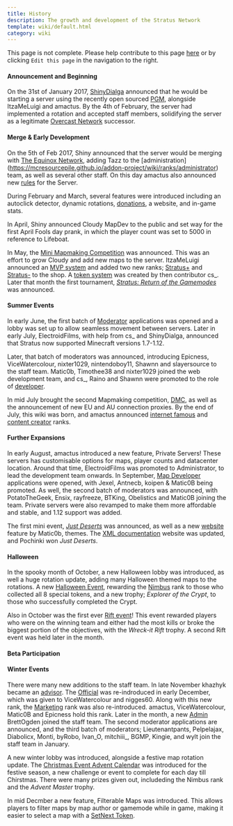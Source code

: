 ```yaml
---
title: History
description: The growth and development of the Stratus Network
template: wiki/default.html
category: wiki
---
```


This page is not complete. Please help contribute to this page <a href="https://mcresourcepile.github.io/addon-project/wiki/tools/contributing<%= document.dest.replace('.html', '.md') %>" target="_blank">here</a> or by clicking `Edit this page` in the navigation to the right.

#### Announcement and Beginning

On the 31st of January 2017, [ShinyDialga](https://mcresourcepile.github.io/addon-project/wiki/ranks/administrator) announced that he would be starting a server using the recently open sourced [PGM](pgm), alongside ItzaMeLuigi and amactus. By the 4th of February, the server had implemented a rotation and accepted staff members, solidifying the server as a legitimate [Overcast Network](ocn) successor.

#### Merge & Early Development

On the 5th of Feb 2017, Shiny announced that the server would be merging with [The Equinox Network](equinox), adding Tazz to the [administration]
(https://mcresourcepile.github.io/addon-project/wiki/ranks/administrator) team, as well as several other staff. On this day amactus also announced new [rules](https://stratus.network/rules/en) for the Server.

During February and March, several features were introduced including an autoclick detector, dynamic rotations, [donations](https://stratusnetwork.buycraft.net), a website, and in-game stats.

In April, Shiny announced Cloudy MapDev to the public and set way for the first April Fools day prank, in which the player count was set to 5000 in reference to Lifeboat.

In May, the [Mini Mapmaking Competition](https://mcresourcepile.github.io/contests/stratus/mini_map_making_competition) was announced. This was an effort to grow Cloudy and add new maps to the server. ItzaMeLuigi announced an [MVP system](https://mcresourcepile.github.io/addon-project/wiki/gameplay/mvp) and added two new ranks; [Stratus+](https://mcresourcepile.github.io/addon-project/wiki/ranks/stratus_plus) and [Stratus-](https://mcresourcepile.github.io/addon-project/wiki/ranks/stratus_minus) to the shop. A [token system](https://mcresourcepile.github.io/addon-project/wiki/gameplay/tokens) was created by then contributor cs_. Later that month the first tournament, [*Stratus: Return of the Gamemodes*](https://mcresourcepile.github.io/leagues/stratus/stratus_return_of_the_gamemodes) was announced.

#### Summer Events

In early June, the first batch of [Moderator](https://mcresourcepile.github.io/addon-project/wiki/ranks/moderator) applications was opened and a lobby was set up to allow seamless movement between servers. Later in early July, ElectroidFilms, with help from cs_ and ShinyDialga, announced that Stratus now supported Minecraft versions 1.7-1.12.

Later, that batch of moderators was announced, introducing Epicness, ViceWatercolour, nixter1029, nintendoboy11, Shawnn and slayersource to the staff team. Matic0b, Timothee38 and nixter1029 joined the web development team, and cs_, Raino and Shawnn were promoted to the role of [developer](https://mcresourcepile.github.io/addon-project/wiki/ranks/developer).

In mid July brought the second Mapmaking competition, [DMC](https://mcresourcepile.github.io/contests/stratus/destroy_map_making_competition), as well as the announcement of new EU and AU connection proxies. By the end of July, this wiki was born, and amactus announced [internet famous](https://mcresourcepile.github.io/addon-project/wiki/ranks/internet_famous) and [content creator](https://mcresourcepile.github.io/addon-project/wiki/ranks/content_creator) ranks.

#### Further Expansions

In early August, amactus introduced a new feature, Private Servers! These servers has customisable options for maps, player counts and datacenter location. Around that time, ElectroidFilms was promoted to Administrator, to lead the development team onwards. In September, [Map Developer](https://mcresourcepile.github.io/addon-project/wiki/ranks/map_developer) applications were opened, with Jexel, Antnecb, koipen & Matic0B being promoted. As well, the second batch of moderators was announced, with PotatoTheGeek, Ensix, rayfreeze, BTKing, Obelistics and Matic0B joining the team. Private servers were also revamped to make them more affordable and stable, and 1.12 support was added.

The first mini event, [*Just Deserts*](https://mcresourcepile.github.io/leagues/stratus/just_deserts) was announced, as well as a new [website](https://stratus.network) feature by Matic0b, themes. The [XML documentation](https://docs.stratus.network) website was updated, and Pochinki won *Just Deserts*.

#### Halloween

In the spooky month of October, a new Halloween lobby was introduced, as well a huge rotation update, adding many Halloween themed maps to the rotations. A new [Halloween Event](https://mcresourcepile.github.io/addon-project/wiki/events/halloween_2017), rewarding the [Nimbus](https://mcresourcepile.github.io/addon-project/wiki/ranks/nimbus) rank to those who collected all 8 special tokens, and a new trophy; *Explorer of the Crypt*, to those who successfully completed the Crypt.

Also in October was the first ever [Rift event](https://mcresourcepile.github.io/addon-project/wiki/events/rift)! This event rewarded players who were on the winning team and either had the most kills or broke the biggest portion of the objectives, with the *Wreck-it Rift* trophy. A second Rift event was held later in the month. 

#### Beta Participation



#### Winter Events

There were many new additions to the staff team. In late November khazhyk became an [advisor](https://mcresourcepile.github.io/addon-project/wiki/ranks/advisor). The [Official](https://mcresourcepile.github.io/addon-project/wiki/ranks/official) was re-indroduced in early December, which was given to ViceWatercolour and nigges60. Along with this new rank, the [Marketing](https://mcresourcepile.github.io/addon-project/wiki/ranks/marketing) rank was also re-introduced. amactus, ViceWatercolour, Matic0B and Epicness hold this rank. Later in the month, a new [Admin](https://mcresourcepile.github.io/addon-project/wiki/ranks/administrator) BrettOgden joined the staff team. The second moderator applications are announced, and the third batch of moderators; Lieutenantpants, Pelpelajax, Diabolicx, Monti, byRobo, Ivan\_O, mitchiii\_, BGMP, Kingie, and wylt join the staff team in January.

A new winter lobby was introduced, alongside a festive map rotation update. The [Christmas Event Advent Calendar](https://mcresourcepile.github.io/addon-project/wiki/events/advent_calendar) was introduced for the festive season, a new challenge or event to complete for each day till Chirstmas. There were many prizes given out, includeding the Nimbus rank and the *Advent Master* trophy.

In mid Decmber a new feature, Filterable Maps was introduced. This allows players to filter maps by map author or gamemode while in game, making it easier to select a map with a [SetNext Token](https://mcresourcepile.github.io/addon-project/wiki/gameplay/tokens).
